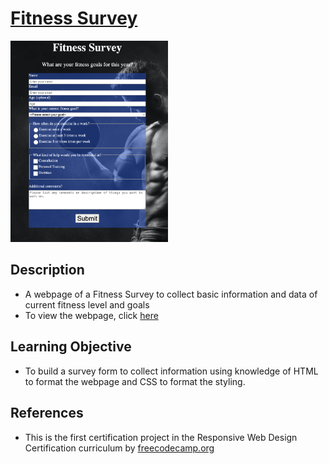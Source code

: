 # [Fitness Survey](https://vincentz-42.github.io/freecodecamp/responsiveWebDesign/FitnessSurvey/)

[<img src="fitness_survey.png" alt="Fitness Survey" width="50%">](#)

## Description
* A webpage of a Fitness Survey to collect basic information and data of current fitness level and goals
* To view the webpage, click [here](https://vincentz-42.github.io/freecodecamp/responsiveWebDesign/FitnessSurvey/)


## Learning Objective
* To build a survey form to collect information using knowledge of HTML to format the webpage and CSS to format the styling. 

## References
* This is the first certification project in the Responsive Web Design Certification curriculum by [freecodecamp.org](https://freecodecamp.org)